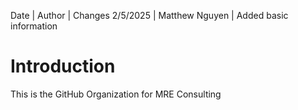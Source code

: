 Date | Author | Changes
2/5/2025 | Matthew Nguyen | Added basic information

# Introduction

This is the GitHub Organization for MRE Consulting
